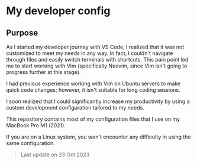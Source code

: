 # My developer config

## Purpose
As I started my developer journey with VS Code, I realized that it was not customized to meet my needs in any way. In fact, I couldn't navigate through files and easily switch terminals with shortcuts.
This pain point led me to start working with Vim (specifically Neovim, since Vim isn't going to progress further at this stage).

I had previous experience working with Vim on Ubuntu servers to make quick code changes; however, it isn't suitable for long coding sessions.

I soon realized that I could significantly increase my productivity by using a custom development configuration tailored to my needs.

This repository contains most of my configuration files that I use on my MacBook Pro M1 (2021).

If you are on a Linux system, you won't encounter any difficulty in using the same configuration.

> Last update on 23 Oct 2023

